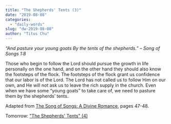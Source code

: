 ```yaml
---
title: "The Shepherds' Tents (3)"
date: "2019-08-08"
categories: 
  - "daily-words"
slug: "dw-2019-08-08"
author: "Titus Chu"
---
```


_“And pasture your young goats_ _By the tents of the shepherds.”_ _– Song of Songs 1:8_

Those who begin to follow the Lord should pursue the growth in life personally on the one hand, and on the other hand they should also know the footsteps of the flock. The footsteps of the flock grant us confidence that our labor is of the Lord. The Lord has not called us to follow Him on our own, and He will not ask us to leave the rich supply in the church. Even when we have some “young goats” to take care of, we need to pasture them by the shepherds’ tents.

Adapted from [The Song of Songs: A Divine Romance](/song-of-songs-dr), pages 47-48.

Tomorrow: ["The Shepherds' Tents" (4)](/dw-2019-08-09)
